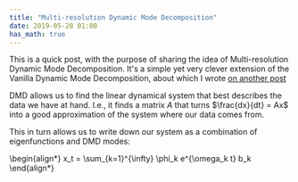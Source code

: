 ```yaml
---
title: "Multi-resolution Dynamic Mode Decomposition"
date: 2019-05-28 01:00
has_math: true
---
```


This is a quick post, with the purpose of sharing the idea of Multi-resolution
Dynamic Mode Decomposition. It's a simple yet very clever extension of the
Vanilla Dynamic Mode Decomposition, about which I wrote 
[on another post](https://gpir.es/posts/notes-on-dynamic-mode-decomposition/)

DMD allows us to find the linear dynamical system that best describes the data
we have at hand. I.e., it finds a matrix $A$ that turns $\frac{dx}{dt} = Ax$
into a good approximation of the system where our data comes from.

This in turn allows us to write down our system as a combination of 
eigenfunctions and DMD modes:

\begin{align*}
x_t = \sum_{k=1}^{\infty} \phi_k e^{\omega_k t} b_k
\end{align*}
